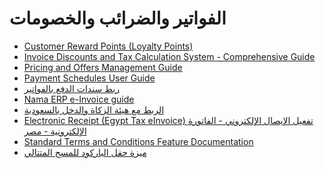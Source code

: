 <div class="ignore-in-full-text-search">

# الفواتير والضرائب والخصومات
  - [Customer Reward Points (Loyalty Points)](/guide/invoices/reward-points.md)
  - [Invoice Discounts and Tax Calculation System - Comprehensive Guide](/guide/invoices/invoice-discounts-and-tax-calculation-guide.md)
  - [Pricing and Offers Management Guide](/guide/invoices/pricing-and-offers-guide.md)
  - [Payment Schedules User Guide](/guide/invoices/payment-schedules-user-guide.md)
  - [ربط سندات الدفع بالفواتير](/guide/invoices/payment-entries.md)
  - [Nama ERP e-Invoice guide](/guide/invoices/e-invoices-guide.md)
  - [الربط مع هيئة الزكاة والدخل بالسعودية](/guide/invoices/zatca-guide.md)
  - [Electronic Receipt (Egypt Tax eInvoice) تفعيل الإيصال الإلكتروني - الفاتورة الإلكترونية - مصر](/guide/invoices/electronic-receipt-egypt-tax-eInvoice.md)
  - [Standard Terms and Conditions Feature Documentation](/guide/invoices/standard-terms-feature-documentation.md)
  - [ميزة حقل الباركود للمسح المتتالي](/guide/invoices/barcode-field-feature.md)

</div>
